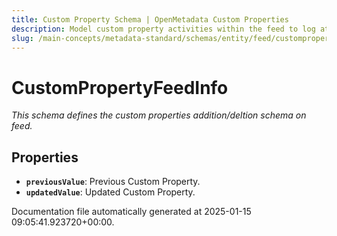 ```yaml
---
title: Custom Property Schema | OpenMetadata Custom Properties
description: Model custom property activities within the feed to log attribute additions or changes.
slug: /main-concepts/metadata-standard/schemas/entity/feed/customproperty
---
```


# CustomPropertyFeedInfo

*This schema defines the custom properties addition/deltion schema on feed.*

## Properties

- **`previousValue`**: Previous Custom Property.
- **`updatedValue`**: Updated Custom Property.


Documentation file automatically generated at 2025-01-15 09:05:41.923720+00:00.
